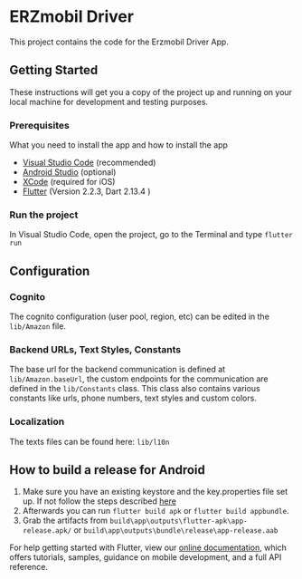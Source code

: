 # ERZmobil Driver

This project contains the code for the Erzmobil Driver App.

## Getting Started
These instructions will get you a copy of the project up and running on your local machine for development and testing purposes.

### Prerequisites

What you need to install the app and how to install the app

-   [Visual Studio Code](https://code.visualstudio.com/) (recommended)
-   [Android Studio](https://developer.android.com/studio/) (optional)
-   [XCode](https://developer.apple.com/xcode/) (required for iOS)
-   [Flutter](https://docs.flutter.dev/get-started/install) (Version 2.2.3, Dart 2.13.4 )

### Run the project

In Visual Studio Code, open the project, go to the Terminal and type `flutter run`

## Configuration

### Cognito

The cognito configuration (user pool, region, etc) can be edited in the `lib/Amazon` file.

### Backend URLs, Text Styles, Constants

The base url for the backend communication is defined at `lib/Amazon.baseUrl`, the custom endpoints for the communication are defined in the `lib/Constants` class. This class also contains various constants like urls, phone numbers, text styles and custom colors.

### Localization

The texts files can be found here: `lib/l10n`

## How to build a release for Android

1. Make sure you have an existing keystore and the key.properties file set up. If not follow the steps described [here](https://docs.flutter.dev/deployment/android#create-an-upload-keystore)
2. Afterwards you can run `flutter build apk` or `flutter build appbundle`.
3. Grab the artifacts from `build\app\outputs\flutter-apk\app-release.apk/` or `build\app\outputs\bundle\release\app-release.aab`

For help getting started with Flutter, view our
[online documentation](https://flutter.dev/docs), which offers tutorials,
samples, guidance on mobile development, and a full API reference.
